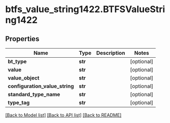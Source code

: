 # btfs_value_string1422.BTFSValueString1422

## Properties
Name | Type | Description | Notes
------------ | ------------- | ------------- | -------------
**bt_type** | **str** |  | [optional] 
**value** | **str** |  | [optional] 
**value_object** | **str** |  | [optional] 
**configuration_value_string** | **str** |  | [optional] 
**standard_type_name** | **str** |  | [optional] 
**type_tag** | **str** |  | [optional] 

[[Back to Model list]](../README.md#documentation-for-models) [[Back to API list]](../README.md#documentation-for-api-endpoints) [[Back to README]](../README.md)


